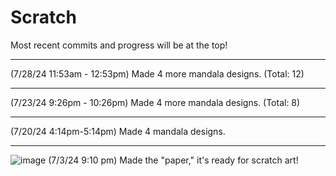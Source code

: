 # Scratch
Most recent commits and progress will be at the top!
____
(7/28/24 11:53am - 12:53pm) Made 4 more mandala designs. (Total: 12)
____
(7/23/24 9:26pm - 10:26pm) Made 4 more mandala designs. (Total: 8)
____
(7/20/24 4:14pm-5:14pm) Made 4 mandala designs.
____
![image](https://github.com/coraljellyfish/scratch-art/assets/174503243/4925043b-e8d8-4b76-bddb-adc694bb7db9)
(7/3/24 9:10 pm) Made the "paper," it's ready for scratch art!

